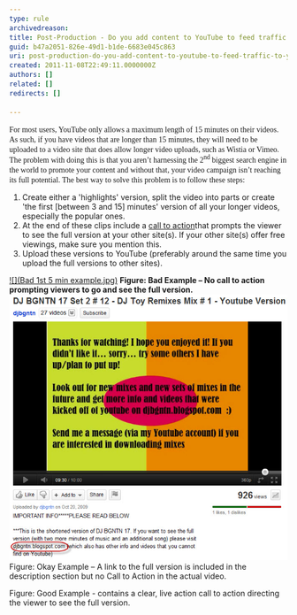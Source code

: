 ```yaml
---
type: rule
archivedreason: 
title: Post-Production - Do you add content to YouTube to feed traffic to your other sites?
guid: b47a2051-826e-49d1-b1de-6683e045c863
uri: post-production-do-you-add-content-to-youtube-to-feed-traffic-to-your-other-sites
created: 2011-11-08T22:49:11.0000000Z
authors: []
related: []
redirects: []

---
```


<font face="Verdana">For most users, YouTube only allows a maximum length of 15 minutes on their videos. As such, if you have videos that are longer than 15 minutes, they will need to be uploaded to a video site that does allow longer video uploads, such as Wistia or Vimeo. The problem with doing this is that you aren’t harnessing the 2<sup>nd</sup> biggest search engine in the world to promote your content and without that, your video campaign isn’t reaching its full potential. The best way to solve this problem is to follow these steps:</font>

<!--endintro-->

1. Create either a 'highlights' version, split the video into parts or create 'the first [between 3 and 15] minutes' version of all your longer videos, especially the popular ones.
2. At the end of these clips include a [call to action](/Pages/Adding-a-call-to-action.aspx)that prompts the viewer to see the full version at your other site(s). If your other site(s) offer free viewings, make sure you mention this.
3. Upload these versions to YouTube (preferably around the same time you upload the full versions to other sites).


[
![](Bad 1st 5 min example.jpg)](http://www.youtube.com/watch?v=DbpolzdGJ7Y) 
 **Figure: Bad Example – No call to action prompting viewers to go and see the full version.**  
[
![](Okay-1st-5-min-Example.jpg)](http://www.youtube.com/watch?v=DbpolzdGJ7Y) 
Figure: Okay Example – A link to the full version is included in the description section but no Call to Action in the actual video.





 Figure: Good Example - contains a clear, live action call to action directing the viewer to see the full version.
